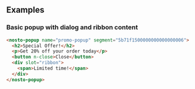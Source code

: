 ## Examples

### Basic popup with dialog and ribbon content

```html
<nosto-popup name="promo-popup" segment="5b71f1500000000000000006">
  <h2>Special Offer!</h2>
  <p>Get 20% off your order today</p>
  <button n-close>Close</button>
  <div slot="ribbon">
    <span>Limited time!</span>
  </div>
</nosto-popup>
```